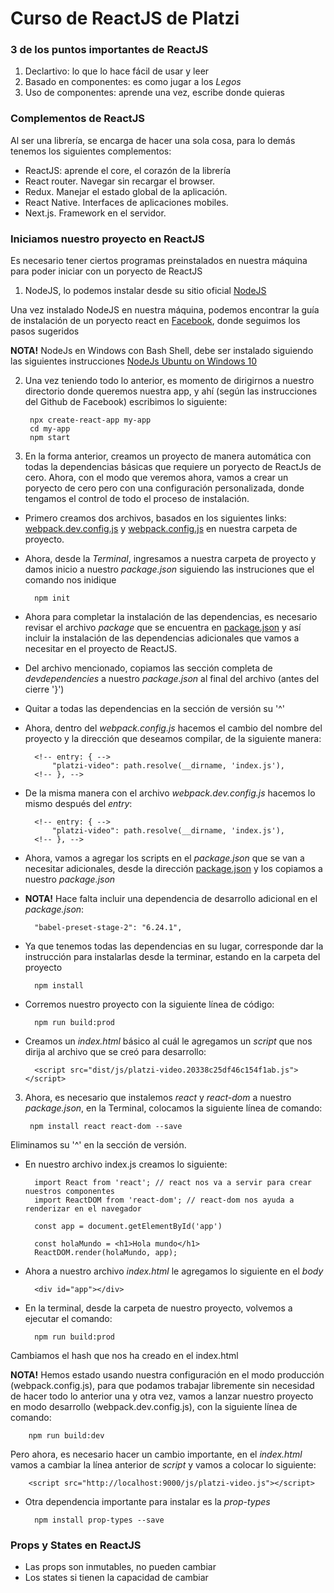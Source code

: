# Curso de ReactJS de Platzi

### 3 de los puntos importantes de ReactJS

1. Declartivo: lo que lo hace fácil de usar y leer
2. Basado en componentes: es como jugar a los _Legos_
3. Uso de componentes: aprende una vez, escribe donde quieras

### Complementos de ReactJS

Al ser una librería, se encarga de hacer una sola cosa, para lo demás tenemos los siguientes complementos:

+ ReactJS: aprende el core, el corazón de la librería
+ React router. Navegar sin recargar el browser.
+ Redux. Manejar el estado global de la aplicación.
+ React Native. Interfaces de aplicaciones mobiles.
+ Next.js. Framework en el servidor.

### Iniciamos nuestro proyecto en ReactJS

Es necesario tener ciertos programas preinstalados en nuestra máquina para poder iniciar con un poryecto de ReactJS

1. NodeJS, lo podemos instalar desde su sitio oficial [NodeJS](https://nodejs.org/es/)

Una vez instalado NodeJS en nuestra máquina, podemos encontrar la guía de instalación de un poryecto react en [Facebook](https://github.com/facebook/create-react-app), donde seguimos los pasos sugeridos

__NOTA!__ NodeJs en Windows con Bash Shell, debe ser instalado siguiendo las siguientes instrucciones [NodeJs Ubuntu on Windows 10](https://nodejs.org/en/download/package-manager/#debian-and-ubuntu-based-linux-distributions)

2. Una vez teniendo todo lo anterior, es momento de dirigirnos a nuestro directorio donde queremos nuestra app, y ahí (según las instrucciones del Github de Facebook) escribimos lo siguiente:

        npx create-react-app my-app
        cd my-app
        npm start

2. En la forma anterior, creamos un proyecto de manera automática con todas la dependencias básicas que requiere un poryecto de ReactJs de cero. Ahora, con el modo que veremos ahora, vamos a crear un poryecto de cero pero con una configuración personalizada, donde tengamos el control de todo el proceso de instalación.

+ Primero creamos dos archivos, basados en los siguientes links: [webpack.dev.config.js](https://github.com/LeonidasEsteban/webpack-curso/blob/master/invie/webpack.dev.config.js) y [webpack.config.js](https://github.com/LeonidasEsteban/webpack-curso/blob/master/invie/webpack.config.js) en nuestra carpeta de proyecto.

+ Ahora, desde la _Terminal_, ingresamos a nuestra carpeta de proyecto y damos inicio a nuestro _package.json_ siguiendo las instruciones que el comando nos inidique

        npm init

+ Ahora para completar la instalación de las dependencias, es necesario revisar el archivo _package_ que se encuentra en [package.json](https://github.com/LeonidasEsteban/webpack-curso/blob/master/invie/package.json) y así incluir la instalación de las dependencias adicionales que vamos a necesitar en el proyecto de ReactJS.

+ Del archivo mencionado, copiamos las sección completa de _devdependencies_ a nuestro _package.json_ al final del archivo (antes del cierre '}')

+ Quitar a todas las dependencias en la sección de versión su '^'

+ Ahora, dentro del _webpack.config.js_ hacemos el cambio del nombre del proyecto y la dirección que deseamos compilar, de la siguiente manera:

        <!-- entry: { -->
            "platzi-video": path.resolve(__dirname, 'index.js'),
        <!-- }, -->

+ De la misma manera con el archivo _webpack.dev.config.js_ hacemos lo mismo después del _entry_:

        <!-- entry: { -->
            "platzi-video": path.resolve(__dirname, 'index.js'),
        <!-- }, -->

+ Ahora, vamos a agregar los scripts en el _package.json_ que se van a necesitar adicionales, desde la dirección [package.json](https://github.com/LeonidasEsteban/webpack-curso/blob/master/invie/package.json) y los copiamos a nuestro _package.json_

+ __NOTA!__ Hace falta incluir una dependencia de desarrollo adicional en el _package.json_:

        "babel-preset-stage-2": "6.24.1",

+ Ya que tenemos todas las dependencias en su lugar, corresponde dar la instrucción para instalarlas desde la terminar, estando en la carpeta del proyecto

        npm install

+ Corremos nuestro proyecto con la siguiente línea de código:

        npm run build:prod

+ Creamos un _index.html_ básico al cuál le agregamos un _script_ que nos dirija al archivo que se creó para desarrollo:

        <script src="dist/js/platzi-video.20338c25df46c154f1ab.js"></script>

3. Ahora, es necesario que instalemos _react_ y _react-dom_ a nuestro _package.json_, en la Terminal, colocamos la siguiente línea de comando:

        npm install react react-dom --save

Eliminamos su '^' en la sección de versión.

+ En nuestro archivo index.js creamos lo siguiente:

        import React from 'react'; // react nos va a servir para crear nuestros componentes
        import ReactDOM from 'react-dom'; // react-dom nos ayuda a renderizar en el navegador

        const app = document.getElementById('app')

        const holaMundo = <h1>Hola mundo</h1>
        ReactDOM.render(holaMundo, app);

+ Ahora a nuestro archivo _index.html_ le agregamos lo siguiente en el _body_

        <div id="app"></div>

+ En la terminal, desde la carpeta de nuestro proyecto, volvemos a ejecutar el comando:

        npm run build:prod

Cambiamos el hash que nos ha creado en el index.html

__NOTA!__ Hemos estado usando nuestra configuración en el modo producción (webpack.config.js), para que podamos trabajar libremente sin necesidad de hacer todo lo anterior una y otra vez, vamos a lanzar nuestro proyecto en modo desarrollo (webpack.dev.config.js), con la siguiente línea de comando:

        npm run build:dev

Pero ahora, es necesario hacer un cambio importante, en el _index.html_ vamos a cambiar la línea anterior de _script_ y vamos a colocar lo siguiente:

        <script src="http://localhost:9000/js/platzi-video.js"></script>

+ Otra dependencia importante para instalar es la _prop-types_

        npm install prop-types --save

### Props y States en ReactJS

+ Las props son inmutables, no pueden cambiar
+ Los states si tienen la capacidad de cambiar